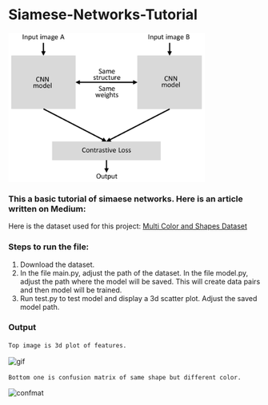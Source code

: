# Siamese-Networks-Tutorial

<img align="center" alt="siamnet" height= "300px" src="./siamese_net.png?raw=True" />

### This a basic tutorial of simaese networks. Here is an article written on Medium: #

Here is the dataset used for this project: [Multi Color and Shapes Dataset](https://github.com/AdityaDutt/MultiColor-Shapes-Database)


### Steps to run the file:

1. Download the dataset.
2. In the file main.py, adjust the path of the dataset. In the file model.py, adjust the path where the model will be saved. This will create data pairs and then model will be trained.
3. Run test.py to test model and display a 3d scatter plot. Adjust the saved model path. 

### Output

```Top image is 3d plot of features.```
 
<img align="center" alt="gif" height= "300px" src="./color.gif?raw=True" />
<br/>

```Bottom one is confusion matrix of same shape but different color.```

<img align="center" alt="confmat" height= "500px" src="./conf_mat.png?raw=True" />
